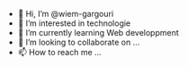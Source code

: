 - 👋 Hi, I’m @wiem-gargouri
- 👀 I’m interested in technologie
- 🌱 I’m currently learning Web developpment 
- 💞️ I’m looking to collaborate on ...
- 📫 How to reach me ...

<!---
wiem-gargouri/wiem-gargouri is a ✨ special ✨ repository because its `README.md` (this file) appears on your GitHub profile.
You can click the Preview link to take a look at your changes.
--->
